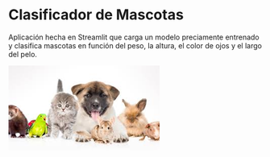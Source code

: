 # Clasificador de Mascotas

Aplicación hecha en Streamlit que carga un modelo preciamente entrenado y clasifica mascotas en función del peso, la altura, el color de ojos y el largo del pelo.

<img src="img/mascotas.jpg" >